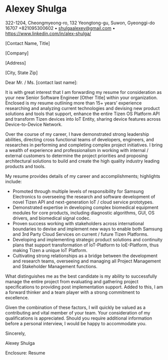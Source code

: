 Alexey Shulga
=============

322-1204, Cheongmyeong-ro, 132 Yeongtong-gu, Suwon, Gyeonggi-do 16707
+821095300602 • shulgaalexey@gmail.com • https://www.linkedin.com/in/alex-shulga/




[Contact Name, Title]

[Company]

[Address]

[City, State Zip]


Dear Mr. / Ms. [contact last name]:


It is with great interest that I am forwarding my resume for consideration as your new Senior Software Engineer [Other Title] within your organization. Enclosed is my resume outlining more than 15+ years’ experience researching and analyzing current technologies and devising new product solutions and tools that support, enhance the entire Tizen OS Platform API and transform Tizen devices into IoT Entity, sharing device features across Device-to-Device Network.

Over the course of my career, I have demonstrated strong leadership abilities, directing cross functional teams of developers, engineers, and researches in performing and completing complex project initiatives. I bring a wealth of experience and professionalism in working with internal / external customers to determine the project priorities and proposing architectural solutions to build and create the high quality industry leading products and tools.  

My resume provides details of my career and accomplishments; highlights include:
  - Promoted through multiple levels of responsibility for Samsung Electronics to overseeing the research and software development of novel Tizen API and next-generation IoT / cloud service prototypes.
  - Demonstrated expertise in developing complex biomedical equipment modules for core products, including diagnostic algorithms, GUI, OS drivers, and biomedical signal codec.
  - Proven success working with stakeholders across international boundaries to devise and implement new ways to enable both Samsung and 3rd Party Cloud Services on current / future Tizen Platforms.
  - Developing and implementing strategic product solutions and continuity plans that support transformation of IoT-Platform to IoE-Platform, thus making Tizen a unique IoT Platform. 
  - Cultivating strong relationships as a bridge between the development and research teams, overseeing and managing all Project Management and Stakeholder Management functions. 

What distinguishes me as the best candidate is my ability to successfully manage the entire project from evaluating and gathering project specifications to providing post implementation support. Added to this, I am a forward thinker and a team player with a strong commitment to excellence. 

Given the combination of these factors, I will quickly be valued as a contributing and vital member of your team. Your consideration of my qualifications is appreciated. Should you require additional information before a personal interview, I would be happy to accommodate you.

Sincerely,




Alexey Shulga

Enclosure: Resume

